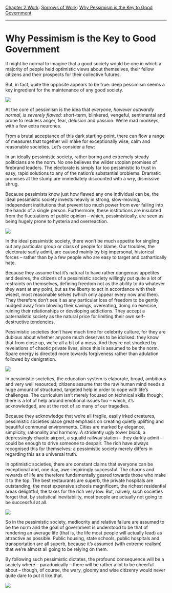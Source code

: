 [Chapter 2.Work](https://www.theschooloflife.com/thebookoflife/category/work/): [Sorrows of Work](https://www.theschooloflife.com/thebookoflife/category/work/sorrows-of-work/): [Why Pessimism is the Key to Good Government](https://www.theschooloflife.com/thebookoflife/why-pessimism-is-the-key-to-good-government/)

* * *

# Why Pessimism is the Key to Good Government

It might be normal to imagine that a good society would be one in which a majority of people held optimistic views about themselves, their fellow citizens and their prospects for their collective futures.

But, in fact, quite the opposite appears to be true: deep pessimism seems a key ingredient for the maintenance of any good society.

![](https://upload.wikimedia.org/wikipedia/commons/1/14/Projet_pour_la_ville_de_Chaux_-_Ledoux.jpg)

At the core of pessimism is the idea that _everyone, however outwardly normal, is severely flawed:_ short-term, blinkered, vengeful, sentimental and prone to reckless anger, fear, delusion and passion. We’re mad monkeys, with a few extra neurones.

From a brutal acceptance of this dark starting-point, there can&nbsp;flow a range of measures that together will make for exceptionally wise, calm and reasonable societies. Let’s consider a few:

In an ideally pessimistic society, rather boring and extremely steady politicians are the norm. No one believes the wilder utopian promises of firebrand leaders. The electorate is simply far too pessimistic to trust in easy, rapid solutions to any of the nation’s substantial problems. Dramatic promises at the stump are immediately discounted with a wry, dismissive shrug.

Because pessimists know just how flawed any one individual can be, the ideal pessimistic society invests heavily in strong, slow-moving, independent institutions that prevent too much power from ever falling into the hands of a single person. Furthermore, these institutions are insulated from the fluctuations of public opinion – which, pessimistically, are seen as being hugely prone to hysteria and overreaction.

![](https://s-media-cache-ak0.pinimg.com/736x/6c/fd/85/6cfd8578812a84710f171157529ab332.jpg)

In the ideal pessimistic society, there won’t be much appetite for singling out any particular group or class of people for blame. Our troubles, the electorate sadly admit, are caused mainly by big impersonal, historical forces – rather than by a few people who are easy to target and cathartically hate.

Because they assume that it’s natural to have rather dangerous appetites and desires, the citizens of a pessimistic society willingly put quite a lot of restraints on themselves, defining freedom not as the ability to do whatever they want at any point, but as the liberty to act in accordance with their wisest, most reasonable selves (which only appear every now and then). They therefore don’t see it as any particular loss of freedom to be gently nudged away from blowing their savings, overeating, doing no exercise, ruining their relationships or developing addictions. They accept a paternalistic society as the natural price for limiting their own self-destructive tendencies.

Pessimistic societies don’t have much time for celebrity culture, for they are dubious about whether anyone much deserves to be idolised: they know that from close up, we’re all a bit of a mess. And they’re not shocked by revelations of chaotic private lives, since this is assumed to be the norm. Spare energy is directed more towards forgiveness rather than adulation followed by denigration.

![](https://s-media-cache-ak0.pinimg.com/originals/a8/bc/dd/a8bcdd620a70356ccdb98c3d881e8b11.jpg)

In pessimistic societies, the education system is elaborate, broad, ambitious and very well resourced; citizens assume that the raw human mind needs a huge amount of structured, targeted help in order to cope with life’s challenges. The curriculum isn’t merely focused on technical skills though; there is a lot of help around emotional issues too – which, it’s acknowledged, are at the root of so many of our tragedies.

Because they acknowledge that we’re all fragile, easily irked creatures, pessimistic societies place great emphasis on creating quietly uplifting and beautiful communal environments. Cities are marked by elegance, simplicity, rationality and harmony. A stridently ugly tower block, a depressingly chaotic airport, a squalid railway station – they darkly admit – could be enough to drive someone to despair. The rich have always recognised this for themselves; a pessimistic society merely differs in regarding this as a universal truth.

In optimistic societies, there are constant claims that everyone can be exceptional and, one day, awe-inspiringly successful. The charms and rewards of life are therefore fundamentally geared towards those who make it to the top. The best restaurants are superb, the private hospitals are outstanding, the most expensive schools magnificent, the richest residential areas delightful, the taxes for the rich very low. But, naively, such societies forget that, by statistical inevitability, most people are actually not going to be successful at all.

![](https://s-media-cache-ak0.pinimg.com/originals/c5/3a/c4/c53ac40e8664f45cd570ddb8f6bdc4ed.jpg)

So in the pessimistic society, mediocrity and relative failure are assumed to be the norm and the goal of government is understood to be that of rendering an average life (that is, the life most people will actually lead) as attractive as possible. Public housing, state schools, public hospitals and transportation are all superb, because it’s assumed (with extreme realism) that we’re almost all going to be relying on them.

By following such pessimistic dictates, the profound consequence will be a society where – paradoxically – there will be rather a lot to be cheerful about – though, of course, the wary, gloomy and wise citizenry would never quite dare to put it like that.

[![](https://img.youtube.com/vi/1tkiDsLR1i8/0.jpg)](https://www.youtube.com/embed/1tkiDsLR1i8?ecver=2 '')
